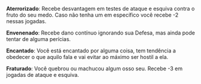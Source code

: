 **Aterrorizado**: Recebe desvantagem em testes de ataque e esquiva contra o fruto do seu medo. Caso não tenha um em específico você recebe -2 nessas jogadas.

**Envenenado**: Recebe dano contínuo ignorando sua Defesa, mas ainda pode tentar de alguma perícias.

**Encantado**: Você está encantado por alguma coisa, tem tendência a obedecer o que aquilo fala e vai evitar ao máximo ser hostil a ela.

**Fraturado**: Você quebrou ou machucou algum osso seu. Recebe -3 em jogadas de ataque e esquiva.
